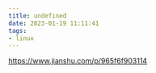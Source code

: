 ```yaml
---
title: undefined
date: 2023-01-19 11:11:41
tags:
- linux
---
```


https://www.jianshu.com/p/965f6f903114

